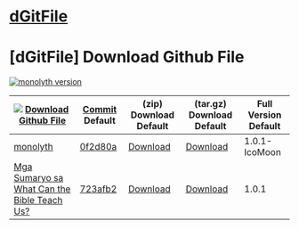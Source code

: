 # [dGitFile][0]
[dGitFile] Download Github File
=================================
[![monolyth version][version-img]][versions-img]

|[![Download Github File][0]][01]     |[Commit][1] Default  |(zip) Download Default |(tar.gz) Download Default |Full Version Default |
|-------------------------------|---------------------|-----------------------|--------------------------|---------------------|
|[monolyth][2]                   |[0f2d80a][3]         |[Download][4]          |[Download][5]             |1.0.1-IcoMoon        |
|[Mga Sumaryo sa What Can the Bible Teach Us?][6]     |[723afb2][7]         |[Download][8]          |[Download][9]             |1.0.1                |

[monolyth version]: https://www.npmjs.com/package/svg-sprite-loader
[version-img]: https://github.com/samuelbetio/dGitFile/blob/v7.3.7/monolyth.PNG
[versions-img]: https://github.com/samuelbetio/dGitFile/tree/v7.3.6#dgitfile-download-github-file
[0]: https://github.com/samuelbetio/dGitFile/blob/v1.0.01-Hawcons/SVG/Documents/Blue/Filled/icon-5-mail-envelope-open.svg
[01]: https://github.com/samuelbetio/dGitFile/releases
[1]: https://github.com/samuelbetio/dGitFile/commits/master
[2]: https://github.com/samuelbetio/dGitFile/releases/tag/1.0.1-IcoMoon
[3]: https://github.com/samuelbetio/dGitFile/commit/6a1382063c5fb363aefdafdcc639546b99463c70
[4]: https://github.com/samuelbetio/dGitFile/archive/v7.3.7.zip
[5]: https://github.com/samuelbetio/dGitFile/archive/v7.3.7.tar.gz
[6]: https://github.com/samuelbetio/dGitFile/releases/tag/1.0.1
[7]: https://github.com/samuelbetio/dGitFile/commit/723afb2a1f2e3d20f4c57dc83d3332c4312cf5f5
[8]: https://github.com/samuelbetio/dGitFile/archive/1.0.1.zip
[9]: https://github.com/samuelbetio/dGitFile/archive/1.0.1.tar.gz
